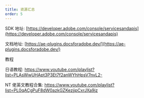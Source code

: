 ```yaml
---
title: 资源汇总
order: 5
---
```


SDK 地址: [https://developer.adobe.com/console/servicesandapis](https://developer.adobe.com/console/servicesandapis)

文档地址: [https://ae-plugins.docsforadobe.dev/](https://ae-plugins.docsforadobe.dev/)

教程

日语教程: https://www.youtube.com/playlist?list=PLAsWwUHApt3P3Et7f2anWYhHpsV7nvL2-

NT 佬英文教程合集: https://www.youtube.com/playlist?list=PL0qACgPuF8dW0azkGZKezjjpCxrJXa9jz
